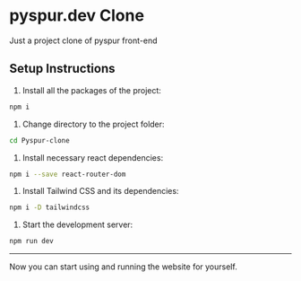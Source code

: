 # pyspur.dev Clone
Just a project clone of pyspur front-end

## Setup Instructions

1. Install all the packages of the project:
```bash
npm i
```

1. Change directory to the project folder:
```bash
cd Pyspur-clone
```

1. Install necessary react dependencies:
```bash
npm i --save react-router-dom
```

1. Install Tailwind CSS and its dependencies:
```bash
npm i -D tailwindcss
```

1. Start the development server:
```bash
npm run dev
```

---
Now you can start using and running the website for yourself.
